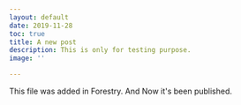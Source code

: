 ```yaml
---
layout: default
date: 2019-11-28
toc: true
title: A new post
description: This is only for testing purpose.
image: ''

---
```

This file was added in Forestry. And Now it's been published.